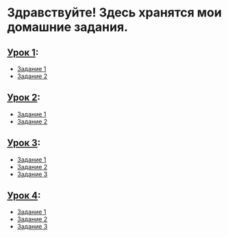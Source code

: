 # Здравствуйте! Здесь хранятся мои домашние задания.

## [Урок 1](1):
- [Задание 1](https://github.com/medpsyit/homeworks2/tree/main/1/Homework%201_1)
- [Задание 2](https://github.com/medpsyit/homeworks2/blob/main/1/Homework%201_2/Homework%201_2/Homework%201_2.cpp)
## [Урок 2](2):
- [Задание 1](https://github.com/medpsyit/homeworks2/tree/main/2/Homework%202_1)
- [Задание 2](https://github.com/medpsyit/homeworks2/blob/main/2/Homework%202_2/Homework%202_2/Homework%202_2.cpp)
## [Урок 3](3):
- [Задание 1](https://github.com/medpsyit/homeworks2/blob/main/3/Homework%203_1/Homework%203_1/Homework%203_1.cpp)
- [Задание 2](https://github.com/medpsyit/homeworks2/blob/main/3/Homework%203_2/Homework%203_2/Homework%203_2.cpp)
- [Задание 3](https://github.com/medpsyit/homeworks2/blob/main/3/Homework%203_3/Homework%203_3/Homework%203_3.cpp)
## [Урок 4](4):
- [Задание 1]()
- [Задание 2]()
- [Задание 3]()
